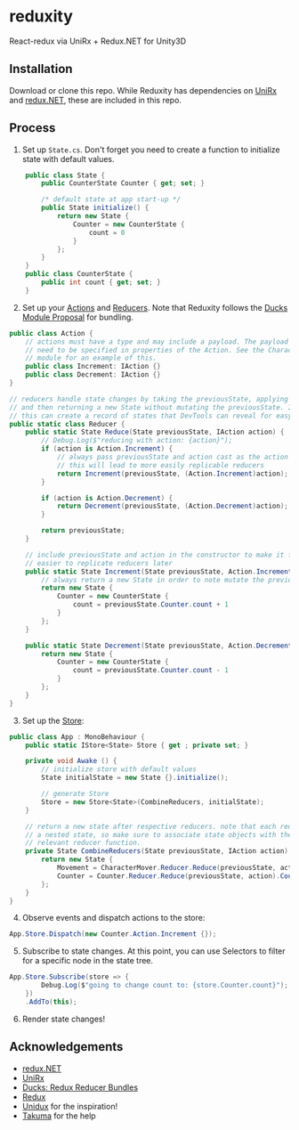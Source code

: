 # reduxity
React-redux via UniRx + Redux.NET for Unity3D

## Installation

Download or clone this repo. While Reduxity has dependencies on [UniRx](https://github.com/neuecc/UniRx) and [redux.NET](https://github.com/GuillaumeSalles/redux.NET), these are included in this repo.

## Process

1. Set up `State.cs`. Don't forget you need to create a function to initialize state with default values.

```csharp
    public class State {
        public CounterState Counter { get; set; }

        /* default state at app start-up */
        public State initialize() {
            return new State {
                Counter = new CounterState {
                    count = 0
                }
            };
        }
    }
    public class CounterState {
        public int count { get; set; }
    }
```

2. Set up your [Actions](http://redux.js.org/docs/basics/Actions.html) and [Reducers](http://redux.js.org/docs/basics/Reducers.html). Note that Reduxity follows the [Ducks Module Proposal](https://github.com/erikras/ducks-modular-redux) for bundling.

```csharp
public class Action {
    // actions must have a type and may include a payload. The payload will
    // need to be specified in properties of the Action. See the CharacterMover
    // module for an example of this.
    public class Increment: IAction {}
    public class Decrement: IAction {}
}

// reducers handle state changes by taking the previousState, applying an action,
// and then returning a new State without mutating the previousState. In theory,
// this can create a record of states that DevTools can reveal for easy debugging.
public static class Reducer {
    public static State Reduce(State previousState, IAction action) {
        // Debug.Log($"reducing with action: {action}");
        if (action is Action.Increment) {
            // always pass previousState and action cast as the action type
            // this will lead to more easily replicable reducers
            return Increment(previousState, (Action.Increment)action);
        }

        if (action is Action.Decrement) {
            return Decrement(previousState, (Action.Decrement)action);
        }

        return previousState;
    }

    // include previousState and action in the constructor to make it faster and
    // easier to replicate reducers later
    public static State Increment(State previousState, Action.Increment action) {
        // always return a new State in order to note mutate the previousState
        return new State {
            Counter = new CounterState {
                count = previousState.Counter.count + 1
            }
        };
    }

    public static State Decrement(State previousState, Action.Decrement action) {
        return new State {
            Counter = new CounterState {
                count = previousState.Counter.count - 1
            }
        };
    }
}
```

3. Set up the [Store](http://redux.js.org/docs/basics/Store.html):

```csharp
public class App : MonoBehaviour {
    public static IStore<State> Store { get ; private set; }

    private void Awake () {
        // initialize store with default values
        State initialState = new State {}.initialize();

        // generate Store
        Store = new Store<State>(CombineReducers, initialState); 
    }

    // return a new state after respective reducers. note that each reducer returns
    // a nested state, so make sure to associate state objects with the result of the
    // relevant reducer function.
    private State CombineReducers(State previousState, IAction action) {
        return new State {
            Movement = CharacterMover.Reducer.Reduce(previousState, action).Movement,
            Counter = Counter.Reducer.Reduce(previousState, action).Counter
        };
    }
}
```

4. Observe events and dispatch actions to the store:
```csharp
App.Store.Dispatch(new Counter.Action.Increment {});
```

5. Subscribe to state changes. At this point, you can use Selectors to filter for a specific node in the state tree.
```csharp
App.Store.Subscribe(store => {
        Debug.Log($"going to change count to: {store.Counter.count}");
    })
    .AddTo(this);
```

6. Render state changes!


## Acknowledgements

* [redux.NET](https://github.com/GuillaumeSalles/redux.NET)
* [UniRx](https://github.com/neuecc/UniRx)
* [Ducks: Redux Reducer Bundles](https://github.com/erikras/ducks-modular-redux)
* [Redux](http://redux.js.org/)
* [Unidux](https://github.com/mattak/Unidux) for the inspiration!
* [Takuma](https://github.com/mattak) for the help
